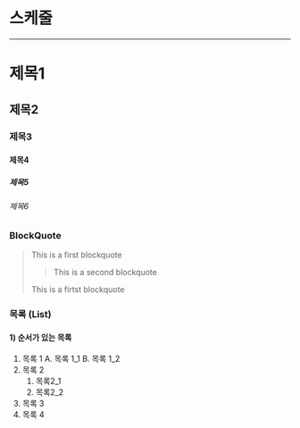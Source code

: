# 스케줄

---

# 제목1

## 제목2

### 제목3

#### 제목4

##### 제목5

###### 제목6

### BlockQuote

> This is a first blockquote
>
> > This is a second blockquote
>
> This is a firtst blockquote

### 목록 (List)

#### 1) 순서가 있는 목록

1. 목록 1
   A. 목록 1_1
   B. 목록 1_2
2. 목록 2
   1. 목록2_1
   2. 목록2_2
3. 목록 3
4. 목록 4
